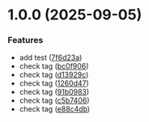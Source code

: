 # 1.0.0 (2025-09-05)


### Features

* add test ([7f6d23a](https://github.com/vinitaparihar/semantic-release-test/commit/7f6d23ac0a00e1737234ebf5d0e834b2cf0b799e))
* check tag ([bc0f906](https://github.com/vinitaparihar/semantic-release-test/commit/bc0f9066ab549db602304d8b59e9c6fee662a18a))
* check tag ([d13929c](https://github.com/vinitaparihar/semantic-release-test/commit/d13929ceaf174240ac2909c8d02a293ff6ab5b3f))
* check tag ([1260d47](https://github.com/vinitaparihar/semantic-release-test/commit/1260d473f61b11a5fe92bb10d0c9b555c927089b))
* check tag ([91b0983](https://github.com/vinitaparihar/semantic-release-test/commit/91b0983c99f6c6436de231e69f606d030e32aa6a))
* check tag ([c5b7406](https://github.com/vinitaparihar/semantic-release-test/commit/c5b7406536dcc34fcbd6940f690d644980023122))
* check tag ([e88c4db](https://github.com/vinitaparihar/semantic-release-test/commit/e88c4db21e9b25f7a447223af9fed05cf217c3f4))

